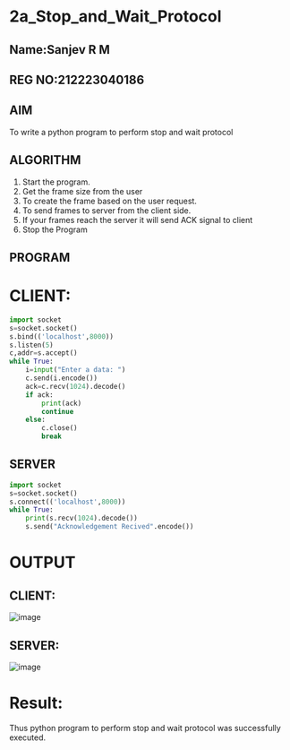 # 2a_Stop_and_Wait_Protocol
## Name:Sanjev R M
## REG NO:212223040186
## AIM 
To write a python program to perform stop and wait protocol
## ALGORITHM
1. Start the program.
2. Get the frame size from the user
3. To create the frame based on the user request.
4. To send frames to server from the client side.
5. If your frames reach the server it will send ACK signal to client
6. Stop the Program
## PROGRAM
# CLIENT:
```python
import socket
s=socket.socket()
s.bind(('localhost',8000))
s.listen(5)
c,addr=s.accept()
while True:
    i=input("Enter a data: ")
    c.send(i.encode())
    ack=c.recv(1024).decode()
    if ack:
        print(ack)
        continue
    else:
        c.close()
        break
```

## SERVER
```python
import socket
s=socket.socket()
s.connect(('localhost',8000))
while True:
    print(s.recv(1024).decode())
    s.send("Acknowledgement Recived".encode())  
```
# OUTPUT
## CLIENT:

![image](https://github.com/sanjevrm/2a_Stop_and_Wait_Protocol/assets/155142423/96ca0d6a-abd7-430a-8461-4525ea03db9c)


## SERVER:

![image](https://github.com/sanjevrm/2a_Stop_and_Wait_Protocol/assets/155142423/7a14d9fe-b5b8-4509-8dec-b551ce26c920)



# Result:
Thus python program to perform stop and wait protocol was successfully executed.
